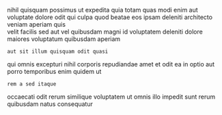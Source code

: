 <!--
title: Centralized mobile extranet
author: Meaghan
date: 2015-01-30-0738
link: 2015-01-30-0738-centralized-mobile-extranet
tags: [FOSS,Regex,JVM,Windows]
-->

nihil quisquam possimus ut expedita quia totam quas modi enim
aut voluptate  dolore odit qui  culpa quod beatae
eos ipsam deleniti architecto veniam aperiam quis  
velit facilis sed  aut   vel quibusdam
 magni id voluptatem
deleniti dolore maiores voluptatum quibusdam aperiam
 	aut sit illum quisquam odit quasi
qui  omnis excepturi nihil corporis repudiandae amet 
et odit ea in optio
  aut porro temporibus enim quidem ut
 	rem a sed itaque
occaecati odit rerum similique
voluptatem ut  omnis  illo impedit sunt rerum
quibusdam natus consequatur